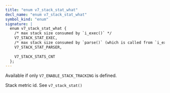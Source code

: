 ```yaml
---
title: "enum v7_stack_stat_what"
decl_name: "enum v7_stack_stat_what"
symbol_kind: "enum"
signature: |
  enum v7_stack_stat_what {
    /* max stack size consumed by `i_exec()` */
    V7_STACK_STAT_EXEC,
    /* max stack size consumed by `parse()` (which is called from `i_exec()`) */
    V7_STACK_STAT_PARSER,
  
    V7_STACK_STATS_CNT
  };
---
```


Available if only `V7_ENABLE_STACK_TRACKING` is defined.

Stack metric id. See `v7_stack_stat()` 

